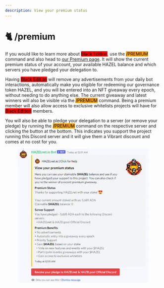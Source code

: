 ```yaml
---
description: View your premium status
---
```


# 🐈 /premium

If you would like to learn more about <mark style="background-color:red;">Black Edition</mark>, use the <mark style="background-color:orange;">/PREMIUM</mark> command and also head to [our Premium page](https://www.vibrantnet.io/premium). It will show the current premium status of your account, your available HAZEL balance and which servers you have pledged your delegation to.

Having <mark style="background-color:red;">Black Edition</mark> will remove any advertisements from your daily bot interactions, automatically make you eligible for redeeming our governance token HAZEL, and you will be entered into an NFT giveaway every epoch, without needing to do anything else. The current giveaway and latest winners will also be visible via the <mark style="background-color:orange;">/PREMIUM</mark> command. Being a premium member will also allow access to exclusive whitelists projects will have for <mark style="background-color:red;">Black Edition</mark> members.

You will also be able to pledge your delegation to a server (or remove your pledge) by running the <mark style="background-color:orange;">/PREMIUM</mark> command on the respective server and clicking the button at the bottom. This indicates you support the project running this Discord server and it will give them a Vibrant discount and comes at no cost for you.

<figure><img src="../../../.gitbook/assets/image (50).png" alt=""><figcaption></figcaption></figure>
